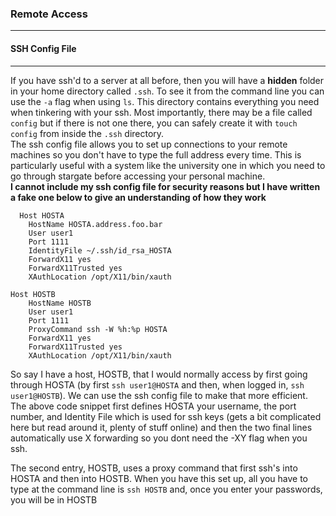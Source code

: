 ### Remote Access
---
#### SSH Config File
---
If you have ssh'd to a server at all before, then you will have a **hidden** folder in your home directory called `.ssh`. To see it from the command line you can use the `-a` flag when using `ls`. This directory contains everything you need when tinkering with your ssh. Most importantly, there may be a file called `config` but if there is not one there, you can safely create it with `touch config` from inside the `.ssh` directory.
<br>
The ssh config file allows you to set up connections to your remote machines so you don't have to type the full address every time. This is particularly useful with a system like the university one in which you need to go through stargate before accessing your personal machine.
<br>
**I cannot include my ssh config file for security reasons but I have written a fake one below to give an understanding of how they work**

```
  Host HOSTA
    HostName HOSTA.address.foo.bar
    User user1
    Port 1111
    IdentityFile ~/.ssh/id_rsa_HOSTA
    ForwardX11 yes
    ForwardX11Trusted yes
    XAuthLocation /opt/X11/bin/xauth

Host HOSTB
    HostName HOSTB
    User user1
    Port 1111
    ProxyCommand ssh -W %h:%p HOSTA
    ForwardX11 yes
    ForwardX11Trusted yes
    XAuthLocation /opt/X11/bin/xauth

```
So say I have a host, HOSTB, that I would normally access by first going through HOSTA (by first `ssh user1@HOSTA` and then, when logged in, `ssh user1@HOSTB`). We can use the ssh config file to make that more efficient. The above code snippet first defines HOSTA your username, the port number, and Identity File which is used for ssh keys (gets a bit complicated here but read around it, plenty of stuff online) and then the two final lines automatically use X forwarding so you dont need the -XY flag when you ssh.

The second entry, HOSTB, uses a proxy command that first ssh's into HOSTA and then into HOSTB. When you have this set up, all you have to type at the command line is `ssh HOSTB` and, once you enter your passwords, you will be in HOSTB
